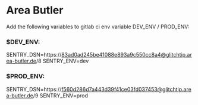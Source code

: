 # Area Butler

Add the following variables to gitlab ci env variable DEV_ENV / PROD_ENV:

### $DEV_ENV:
SENTRY_DSN=https://83ad0ad245be41088e893a9c550cc8a4@glitchtip.area-butler.de/8
SENTRY_ENV=dev

### $PROD_ENV:
SENTRY_DSN=https://f560d286d7a443d39f41ce03fd037453@glitchtip.area-butler.de/9
SENTRY_ENV=prod
